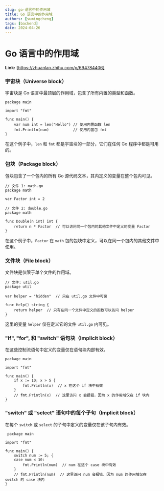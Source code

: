 ```yaml
---
slug: go-语言中的作用域
title: Go 语言中的作用域
authors: [sumingcheng]
tags: [backend]
date: 2024-04-26
---
```


# Go 语言中的作用域



 **Link:** [https://zhuanlan.zhihu.com/p/694784406]

### 宇宙块（Universe block）  

宇宙块是 Go 语言中最顶层的作用域，包含了所有内置的类型和函数。

```
package main
​
import "fmt"
​
func main() {
    var num int = len("Hello") // 使用内置函数 len
    fmt.Println(num)           // 使用内置包 fmt
}

```

在这个例子中，`len` 和 `fmt` 都是宇宙块的一部分，它们在任何 Go 程序中都是可用的。

### 包块（Package block）  

包块包含了一个包内的所有 Go 源代码文本，其内定义的变量在整个包内可见。

```
// 文件 1: math.go
package math
​
var Factor int = 2
​
// 文件 2: double.go
package math
​
func Double(n int) int {
    return n * Factor  // 可以访问同一个包内的其他文件中定义的变量 Factor
}

```

在这个例子中，`Factor` 在 `math` 包的包块中定义，可以在同一个包内的其他文件中使用。

### 文件块（File block）  

文件块是仅限于单个文件的作用域。

```
// 文件: util.go
package util
​
var helper = "hidden"  // 只在 util.go 文件中可见
​
func Help() string {
    return helper  // 只有在同一个文件中定义的函数可以访问 helper
}

```

这里的变量 `helper` 仅在定义它的文件 `util.go` 内可见。

### "if", "for", 和 "switch" 语句块（Implicit block）  

在这些控制流语句中定义的变量仅在语句块内部有效。

```
package main
​
import "fmt"
​
func main() {
    if x := 10; x > 5 {
        fmt.Println(x)  // x 在这个 if 块中有效
    }
    // fmt.Println(x)  // 这里访问 x 会报错，因为 x 的作用域仅在 if 块内
}

```
### "switch" 或 "select" 语句中的每个子句（Implicit block）  

在每个 `switch` 或 `select` 的子句中定义的变量仅在该子句内有效。

```
 package main
​
import "fmt"
​
func main() {
    switch num := 5; {
    case num < 10:
        fmt.Println(num)  // num 在这个 case 块中有效
    }
    // fmt.Println(num)  // 这里访问 num 会报错，因为 num 的作用域仅在 switch 的 case 块内
}

```